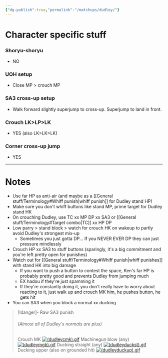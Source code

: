 ```yaml
---
{"dg-publish":true,"permalink":"/matchups/dudley/"}
---
```


# Character specific stuff
### Shoryu-shoryu
- NO
### UOH setup
- Close MP > crouch MP
### SA3 cross-up setup
- Walk forward slightly superjump to cross-up. Superjump to land in front.
### Crouch LK>LP>LK
- YES (also LK>LK>LK)
### Corner cross-up jump
- YES
***
# Notes
- Use far HP as anti-air (and maybe as a [[General stuff/Terminology#Whiff punish\|whiff punish]] for Dudley stand HP)
- Make sure you don't whiff buttons like stand MP, prime target for Dudley stand HK
- On crouching Dudley, use TC xx MP DP xx SA3 or [[General stuff/Terminology#Target combo\|TC]] xx HP DP
- Low parry > stand block > watch for crouch HK on wakeup to partly avoid Dudley's strongest mix-up
	- Sometimes you just gotta DP... If you NEVER EVER DP they can just pressure mindlessly
- Crouch HP xx SA3 to stuff buttons (sparingly, it's a big commitment and you're left pretty open for punishes)
- Watch out for [[General stuff/Terminology#Whiff punish\|whiff punishes]] with stand HK into big damage
	- If you want to push a button to contest the space, Ken's far HP is probably pretty good and prevents Dudley from jumping much
	- EX hadou if they're just spamming it
	- If they're constantly doing it, you don't really have to worry about reacting to it, just walk up and crouch MK him, he pushes button, he gets hit
- You can SA3 when you block a normal xx ducking

> [!danger]- Raw SA3 punish
> ###### (Almost all of Dudley's normals are plus)
> Crouch MK
[![(dudleycmk).gif](https://wiki.supercombo.gg/images/c/c4/%28dudleycmk%29.gif)](https://wiki.supercombo.gg/w/File:(dudleycmk).gif)
> Machinegun blow (any)
[![(dudleymgb).gif](https://wiki.supercombo.gg/images/6/69/%28dudleymgb%29.gif)](https://wiki.supercombo.gg/w/File:(dudleymgb).gif)
> Ducking straight (any)
[![(dudleyduckst).gif](https://wiki.supercombo.gg/images/e/ec/%28dudleyduckst%29.gif)](https://wiki.supercombo.gg/w/File:(dudleyduckst).gif)
> Ducking upper (also on grounded hit)
[![(dudleyduckup).gif](https://wiki.supercombo.gg/images/e/ee/%28dudleyduckup%29.gif)](https://wiki.supercombo.gg/w/File:(dudleyduckup).gif)